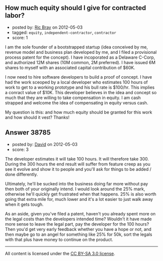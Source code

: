 ## How much equity should I give for contracted labor?

- posted by: [Ric Bray](https://stackexchange.com/users/-1/22225-ric-bray) on 2012-05-03
- tagged: `equity`, `independent-contractor`, `contractor`
- score: 1

I am the sole founder of a bootstrapped startup (idea conceived by me, revenue model and business plan developed by me, and I filed a provisional process patent for the concept).  I have incoporated as a Delaware C-Corp, and authorized 12M shares (10M common, 2M preferred).  I have issued 6M shares to myself with an associated capital contribution of $60K.

I now need to hire software developers to build a proof of concept.  I have had the work sceoped by a local developer who estimates 100 hours of work to get to a working prototype and his bull rate is $100/hr.  This implies a conract value of $10K.  This developer believes in the idea and concept so much that they are willing to take compensation in equity.  I am cash strapped and welcome the idea of compensating in equity versus cash.

My question is this: and how much equity should be granted for this work and how should it vest?  Thanks!


## Answer 38785

- posted by: [David](https://stackexchange.com/users/-1/5460-david) on 2012-05-03
- score: 3

The developer estimates it will take 100 hours. It will therefore take 300. During the 300 hours the end result will suffer from feature creep as you see it evolve and show it to people and you'll ask for things to be added / done differently.

Ultimately, he'll be sucked into the business doing far more without pay then both of your originally intend. I would look around the 25% mark, otherwise he'll quickly get frustrated when that happens. 25% is also worth going that extra mile for, much lower and it's a lot easier to just walk away when it gets tough.

As an aside, given you've filed a patent, haven't you already spent more on the legal costs than the developers intended time? Wouldn't it have made more sense to leave the legal part, pay the developer for the 100 hours? Then you'd get very early feedback whether you have a hope or not, and then maybe go to an angel for something like 25% for 50k, sort the legals with that plus have money to continue on the product.



---

All content is licensed under the [CC BY-SA 3.0 license](https://creativecommons.org/licenses/by-sa/3.0/).
